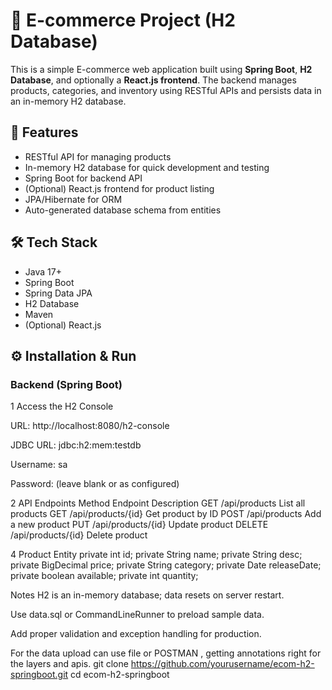 # 🛒 E-commerce Project (H2 Database)

This is a simple E-commerce web application built using **Spring Boot**, **H2 Database**, and optionally a **React.js frontend**. The backend manages products, categories, and inventory using RESTful APIs and persists data in an in-memory H2 database.

## 🚀 Features

- RESTful API for managing products
- In-memory H2 database for quick development and testing
- Spring Boot for backend API
- (Optional) React.js frontend for product listing
- JPA/Hibernate for ORM
- Auto-generated database schema from entities

## 🛠 Tech Stack

- Java 17+
- Spring Boot
- Spring Data JPA
- H2 Database
- Maven
- (Optional) React.js

## ⚙️ Installation & Run

### Backend (Spring Boot)

1 Access the H2 Console

URL: http://localhost:8080/h2-console

JDBC URL: jdbc:h2:mem:testdb

Username: sa

Password: (leave blank or as configured)

2 API Endpoints
Method	Endpoint	Description
GET	/api/products	List all products
GET	/api/products/{id}	Get product by ID
POST	/api/products	Add a new product
PUT	/api/products/{id}	Update product
DELETE	/api/products/{id}	Delete product

4 Product Entity 
private int id;
private String name;
private String desc;
private BigDecimal price;
private String category;
private Date releaseDate;
private boolean available;
private int quantity;



Notes
H2 is an in-memory database; data resets on server restart.

Use data.sql or CommandLineRunner to preload sample data.

Add proper validation and exception handling for production.

For the data upload can use file or POSTMAN ,   getting annotations right for the layers and apis.
git clone https://github.com/yourusername/ecom-h2-springboot.git
cd ecom-h2-springboot
